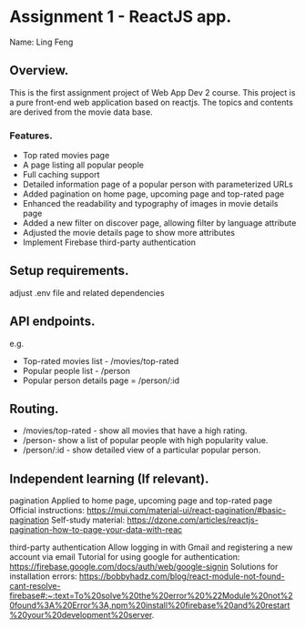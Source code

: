 # Assignment 1 - ReactJS app.

Name: Ling Feng

## Overview.

This is the first assignment project of Web App Dev 2 course.
This project is a pure front-end web application based on reactjs. The topics and contents are derived from the movie data base.

### Features.


+ Top rated movies page
+ A page listing all popular people
+ Full caching support
+ Detailed information page of a popular person with parameterized URLs
+ Added pagination on home page, upcoming page and top-rated page
+ Enhanced the readability and typography of images in movie details page
+ Added a new filter on discover page, allowing filter by language attribute
+ Adjusted the movie details page to show more attributes
+ Implement Firebase third-party authentication

## Setup requirements.

adjust .env file and related dependencies

## API endpoints.



e.g.
+ Top-rated movies list - /movies/top-rated
+ Popular people list - /person
+ Popular person details page = /person/:id

## Routing.



+ /movies/top-rated - show all movies that have a high rating.
+ /person- show a list of popular people with high popularity value.
+ /person/:id - show detailed view of a particular popular person.



## Independent learning (If relevant).



pagination
Applied to home page, upcoming page and top-rated page
Official instructions: https://mui.com/material-ui/react-pagination/#basic-pagination
Self-study material: https://dzone.com/articles/reactjs-pagination-how-to-page-your-data-with-reac

third-party authentication
Allow logging in with Gmail and registering a new account via email
Tutorial for using google for authentication: https://firebase.google.com/docs/auth/web/google-signin
Solutions for installation errors: https://bobbyhadz.com/blog/react-module-not-found-cant-resolve-firebase#:~:text=To%20solve%20the%20error%20%22Module%20not%20found%3A%20Error%3A,npm%20install%20firebase%20and%20restart%20your%20development%20server.
